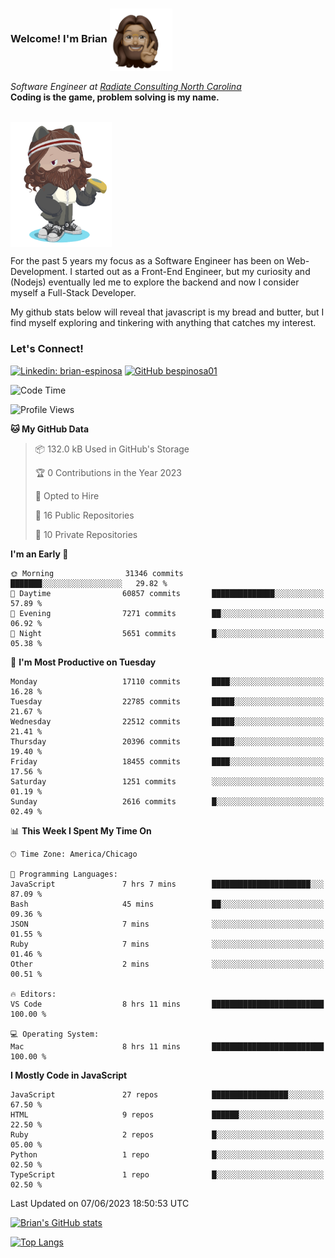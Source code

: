 ###  Welcome! I'm Brian <img align="center" src="https://github.com/bespinosa01/bespinosa01/blob/main/assets/peace-animoji.png" height="100" /></h2>
<p><em>Software Engineer at <a href="https://www.radiateconsulting.coop/north-carolina-tech-coop">Radiate Consulting North Carolina</a>
 <br/>
<!-- </br>Developer Consultant at <a href="https://codethedream.org/">Code The Dream</a> -->
</em> <b>Coding is the game, problem solving is my name.</b></p>

<br/>


 <img align="center" src="https://github.com/bespinosa01/bespinosa01/blob/main/assets/octo-me.png" height="200" /> 
 <p>
 For the past 5 years my focus as a Software Engineer has been on Web-Development. I started out as a Front-End Engineer, but my curiosity and (Nodejs) eventually led me to explore the backend and now I consider myself a Full-Stack Developer.
</p>
<p>
 My github stats below will reveal that javascript is my bread and butter, but I find myself exploring and tinkering with anything that catches my interest. 
 </p>
 
 
### Let's Connect!

[![Linkedin: brian-espinosa](https://img.shields.io/badge/-brian--espinosa-blue?style=flat-square&logo=Linkedin&logoColor=white&link=https://www.linkedin.com/in/brian-espinosa/)](https://www.linkedin.com/in/brian-espinosa/)
[![GitHub bespinosa01](https://img.shields.io/github/followers/bespinosa01?label=follow&style=social)](https://github.com/bespinosa01)



<!--START_SECTION:waka-->
![Code Time](http://img.shields.io/badge/Code%20Time-1%2C224%20hrs%206%20mins-blue)

![Profile Views](http://img.shields.io/badge/Profile%20Views-0-blue)

**🐱 My GitHub Data** 

> 📦 132.0 kB Used in GitHub's Storage 
 > 
> 🏆 0 Contributions in the Year 2023
 > 
> 💼 Opted to Hire
 > 
> 📜 16 Public Repositories 
 > 
> 🔑 10 Private Repositories 
 > 
**I'm an Early 🐤** 

```text
🌞 Morning                31346 commits       ███████░░░░░░░░░░░░░░░░░░   29.82 % 
🌆 Daytime                60857 commits       ██████████████░░░░░░░░░░░   57.89 % 
🌃 Evening                7271 commits        ██░░░░░░░░░░░░░░░░░░░░░░░   06.92 % 
🌙 Night                  5651 commits        █░░░░░░░░░░░░░░░░░░░░░░░░   05.38 % 
```
📅 **I'm Most Productive on Tuesday** 

```text
Monday                   17110 commits       ████░░░░░░░░░░░░░░░░░░░░░   16.28 % 
Tuesday                  22785 commits       █████░░░░░░░░░░░░░░░░░░░░   21.67 % 
Wednesday                22512 commits       █████░░░░░░░░░░░░░░░░░░░░   21.41 % 
Thursday                 20396 commits       █████░░░░░░░░░░░░░░░░░░░░   19.40 % 
Friday                   18455 commits       ████░░░░░░░░░░░░░░░░░░░░░   17.56 % 
Saturday                 1251 commits        ░░░░░░░░░░░░░░░░░░░░░░░░░   01.19 % 
Sunday                   2616 commits        █░░░░░░░░░░░░░░░░░░░░░░░░   02.49 % 
```


📊 **This Week I Spent My Time On** 

```text
🕑︎ Time Zone: America/Chicago

💬 Programming Languages: 
JavaScript               7 hrs 7 mins        ██████████████████████░░░   87.09 % 
Bash                     45 mins             ██░░░░░░░░░░░░░░░░░░░░░░░   09.36 % 
JSON                     7 mins              ░░░░░░░░░░░░░░░░░░░░░░░░░   01.55 % 
Ruby                     7 mins              ░░░░░░░░░░░░░░░░░░░░░░░░░   01.46 % 
Other                    2 mins              ░░░░░░░░░░░░░░░░░░░░░░░░░   00.51 % 

🔥 Editors: 
VS Code                  8 hrs 11 mins       █████████████████████████   100.00 % 

💻 Operating System: 
Mac                      8 hrs 11 mins       █████████████████████████   100.00 % 
```

**I Mostly Code in JavaScript** 

```text
JavaScript               27 repos            █████████████████░░░░░░░░   67.50 % 
HTML                     9 repos             ██████░░░░░░░░░░░░░░░░░░░   22.50 % 
Ruby                     2 repos             █░░░░░░░░░░░░░░░░░░░░░░░░   05.00 % 
Python                   1 repo              █░░░░░░░░░░░░░░░░░░░░░░░░   02.50 % 
TypeScript               1 repo              █░░░░░░░░░░░░░░░░░░░░░░░░   02.50 % 
```




 Last Updated on 07/06/2023 18:50:53 UTC
<!--END_SECTION:waka-->


<!--  Github STATS -->
[![Brian's GitHub stats](https://github-readme-stats.vercel.app/api?username=bespinosa01&hide=stars,contribs&count_private=true&show_icons=true)](https://github.com/anuraghazra/github-readme-stats)

[![Top Langs](https://github-readme-stats.vercel.app/api/top-langs/?username=bespinosa01&layout=compact)](https://github.com/anuraghazra/github-readme-stats)



<!--
**bespinosa01/bespinosa01** is a ✨ _special_ ✨ repository because its `README.md` (this file) appears on your GitHub profile.

Here are some ideas to get you started:

- 🔭 I’m currently working on ...
- 🌱 I’m currently learning ...
- 👯 I’m looking to collaborate on ...
- 🤔 I’m looking for help with ...
- 💬 Ask me about ...
- 📫 How to reach me: ...
- 😄 Pronouns: ...
- ⚡ Fun fact: ...
-->
